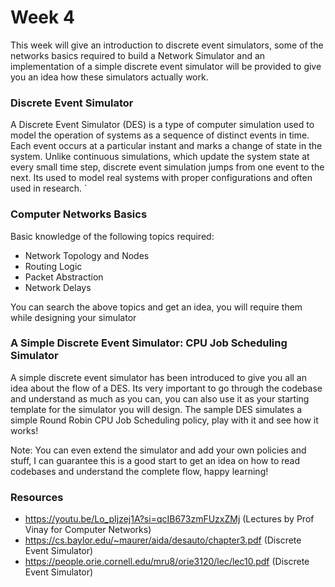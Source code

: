 # Week 4

This week will give an introduction to discrete event simulators, some of the networks basics required to build a Network Simulator and an implementation of a simple discrete event simulator will be provided to give you an idea how these simulators actually work.

### Discrete Event Simulator

A Discrete Event Simulator (DES) is a type of computer simulation used to model the operation of systems as a sequence of distinct events in time. Each event occurs at a particular instant and marks a change of state in the system. Unlike continuous simulations, which update the system state at every small time step, discrete event simulation jumps from one event to the next. Its used to model real systems with proper configurations and often used in research. `

### Computer Networks Basics
Basic knowledge of the following topics required:
- Network Topology and Nodes
- Routing Logic
- Packet Abstraction
- Network Delays

You can search the above topics and get an idea, you will require them while designing your simulator

### A Simple Discrete Event Simulator: CPU Job Scheduling Simulator
A simple discrete event simulator has been introduced to give you all an idea about the flow of a DES. Its very important to go through the codebase and understand as much as you can, you can also use it as your starting template for the simulator you will design. The sample DES simulates a simple Round Robin CPU Job Scheduling policy, play with it and see how it works! 

Note: You can even extend the simulator and add your own policies and stuff, I can guarantee this is a good start to get an idea on how to read codebases and understand the complete flow, happy learning!

### Resources
- https://youtu.be/Lo_pIjzej1A?si=qcIB673zmFUzxZMj (Lectures by Prof Vinay for Computer Networks)
- https://cs.baylor.edu/~maurer/aida/desauto/chapter3.pdf (Discrete Event Simulator)
- https://people.orie.cornell.edu/mru8/orie3120/lec/lec10.pdf (Discrete Event Simulator)
